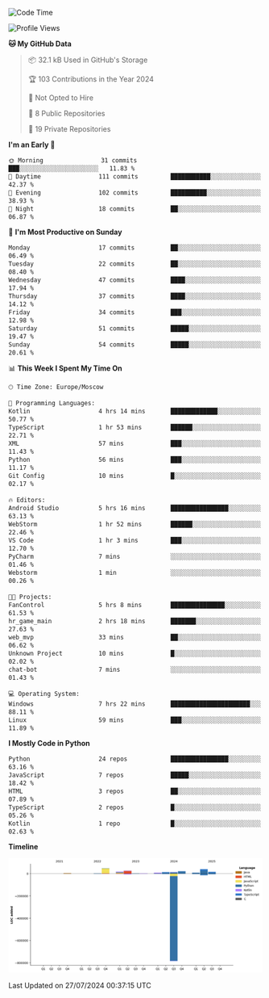<!--START_SECTION:waka-->
![Code Time](http://img.shields.io/badge/Code%20Time-422%20hrs%2026%20mins-blue)

![Profile Views](http://img.shields.io/badge/Profile%20Views-2-blue)

**🐱 My GitHub Data** 

> 📦 32.1 kB Used in GitHub's Storage 
 > 
> 🏆 103 Contributions in the Year 2024
 > 
> 🚫 Not Opted to Hire
 > 
> 📜 8 Public Repositories 
 > 
> 🔑 19 Private Repositories 
 > 
**I'm an Early 🐤** 

```text
🌞 Morning                31 commits          ███░░░░░░░░░░░░░░░░░░░░░░   11.83 % 
🌆 Daytime                111 commits         ███████████░░░░░░░░░░░░░░   42.37 % 
🌃 Evening                102 commits         ██████████░░░░░░░░░░░░░░░   38.93 % 
🌙 Night                  18 commits          ██░░░░░░░░░░░░░░░░░░░░░░░   06.87 % 
```
📅 **I'm Most Productive on Sunday** 

```text
Monday                   17 commits          ██░░░░░░░░░░░░░░░░░░░░░░░   06.49 % 
Tuesday                  22 commits          ██░░░░░░░░░░░░░░░░░░░░░░░   08.40 % 
Wednesday                47 commits          ████░░░░░░░░░░░░░░░░░░░░░   17.94 % 
Thursday                 37 commits          ████░░░░░░░░░░░░░░░░░░░░░   14.12 % 
Friday                   34 commits          ███░░░░░░░░░░░░░░░░░░░░░░   12.98 % 
Saturday                 51 commits          █████░░░░░░░░░░░░░░░░░░░░   19.47 % 
Sunday                   54 commits          █████░░░░░░░░░░░░░░░░░░░░   20.61 % 
```


📊 **This Week I Spent My Time On** 

```text
🕑︎ Time Zone: Europe/Moscow

💬 Programming Languages: 
Kotlin                   4 hrs 14 mins       █████████████░░░░░░░░░░░░   50.77 % 
TypeScript               1 hr 53 mins        ██████░░░░░░░░░░░░░░░░░░░   22.71 % 
XML                      57 mins             ███░░░░░░░░░░░░░░░░░░░░░░   11.43 % 
Python                   56 mins             ███░░░░░░░░░░░░░░░░░░░░░░   11.17 % 
Git Config               10 mins             █░░░░░░░░░░░░░░░░░░░░░░░░   02.17 % 

🔥 Editors: 
Android Studio           5 hrs 16 mins       ████████████████░░░░░░░░░   63.13 % 
WebStorm                 1 hr 52 mins        ██████░░░░░░░░░░░░░░░░░░░   22.46 % 
VS Code                  1 hr 3 mins         ███░░░░░░░░░░░░░░░░░░░░░░   12.70 % 
PyCharm                  7 mins              ░░░░░░░░░░░░░░░░░░░░░░░░░   01.46 % 
Webstorm                 1 min               ░░░░░░░░░░░░░░░░░░░░░░░░░   00.26 % 

🐱‍💻 Projects: 
FanControl               5 hrs 8 mins        ███████████████░░░░░░░░░░   61.53 % 
hr_game_main             2 hrs 18 mins       ███████░░░░░░░░░░░░░░░░░░   27.63 % 
web_mvp                  33 mins             ██░░░░░░░░░░░░░░░░░░░░░░░   06.62 % 
Unknown Project          10 mins             █░░░░░░░░░░░░░░░░░░░░░░░░   02.02 % 
chat-bot                 7 mins              ░░░░░░░░░░░░░░░░░░░░░░░░░   01.43 % 

💻 Operating System: 
Windows                  7 hrs 22 mins       ██████████████████████░░░   88.11 % 
Linux                    59 mins             ███░░░░░░░░░░░░░░░░░░░░░░   11.89 % 
```

**I Mostly Code in Python** 

```text
Python                   24 repos            ████████████████░░░░░░░░░   63.16 % 
JavaScript               7 repos             █████░░░░░░░░░░░░░░░░░░░░   18.42 % 
HTML                     3 repos             ██░░░░░░░░░░░░░░░░░░░░░░░   07.89 % 
TypeScript               2 repos             █░░░░░░░░░░░░░░░░░░░░░░░░   05.26 % 
Kotlin                   1 repo              █░░░░░░░░░░░░░░░░░░░░░░░░   02.63 % 
```



**Timeline**

![Lines of Code chart](https://raw.githubusercontent.com/adlemx/adlemx/main/assets/bar_graph.png)


 Last Updated on 27/07/2024 00:37:15 UTC
<!--END_SECTION:waka-->
